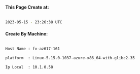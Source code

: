 
   
#### This Page Create at:

```bash

2023-05-15 - 23:26:38 UTC

```

#### Create By Machine:

```bash

Host Name : fv-az617-161

platform  : Linux-5.15.0-1037-azure-x86_64-with-glibc2.35

Ip Local  : 10.1.0.58

```

